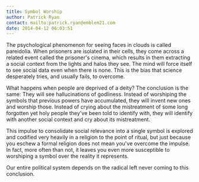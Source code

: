 ```yaml
---
title: Symbol Worship
author: Patrick Ryan
contact: mailto:patrick.ryan@emblem21.com
date: 2014-04-12 06:03:51
---
```


The psychological phenomenon for seeing faces in clouds is called pareidolia. When prisoners are isolated in their cells, they come across a related event called the prisoner's cinema, which results in them extracting a social context from the lights and halos they see. The mind will force itself to see social data even when there is none. This is the bias that science desperately tries, and usually fails, to overcome.

What happens when people are deprived of a deity? The conclusion is the same: They will see hallucinations of godliness. Instead of worshiping the symbols that previous powers have accumulated, they will invent new ones and worship those. Instead of crying about the mistreatment of some long forgotten yet holy people they've been told to identify with, they will identify with another social context and cry about its mistreatment.

This impulse to consolidate social relevance into a single symbol is explored and codified very heavily in a religion to the point of ritual, but just because you eschew a formal religion does not mean you've overcome the impulse. In fact, more often than not, it leaves you even more susceptible to worshiping a symbol over the reality it represents.

Our entire political system depends on the radical left never coming to this conclusion.